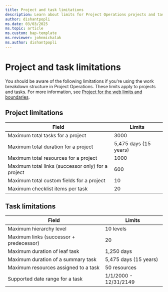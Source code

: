 ```yaml
---
title: Project and task limitations
description: Learn about limits for Project Operations projects and tasks.
author: dishantpopli
ms.date: 03/03/2025
ms.topic: article
ms.custom: bap-template
ms.reviewer: johnmichalak
ms.author: dishantpopli
---
```


# Project and task limitations

You should be aware of the following limitations if you're using the work breakdown structure in Project Operations. These limits apply to projects and tasks. For more information, see [Project for the web limits and boundaries](/project-for-the-web/project-for-the-web-limits-and-boundaries).

## Project limitations

| Field                                              | Limits            |
| -------------------------------------------------- | --------------------- |
| Maximum total tasks for a project                  | 3000                 |
| Maximum total duration for a project               | 5,475 days (15 years) |
| Maximum total resources for a project              | 1000                  |
| Maximum total links (successor only) for a project | 600                   |
| Maximum total custom fields for a project          | 10                    |
| Maximum checklist items per task                   | 20                    |

 
## Task limitations

| Field                                   | Limits            |
| --------------------------------------- | --------------------- |
| Maximum hierarchy level                 | 10 levels             |
| Maximum links (successor + predecessor) | 20                    |
| Maximum duration of leaf task           | 1,250 days           |
| Maximum duration of a summary task      | 5,475 days (15 years) |
| Maximum resources assigned to a task    | 50 resources          |
| Supported date range for a task         | 1/1/2000 - 12/31/2149 |
